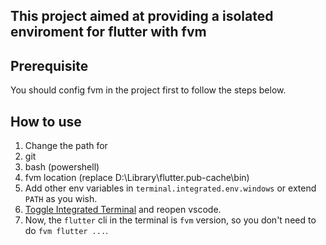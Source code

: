 ## This project aimed at providing a isolated enviroment for flutter with fvm

## Prerequisite
You should config fvm in the project first to follow the steps below.

## How to use
1. Change the path for
  1. git
  2. bash (powershell)
  3. fvm location (replace D:\Library\flutter\.pub-cache\bin)
2. Add other env variables in `terminal.integrated.env.windows` or extend `PATH` as you wish.
3. [Toggle Integrated Terminal](https://code.visualstudio.com/docs/editor/integrated-terminal) and reopen vscode.
4. Now, the `flutter` cli in the terminal is `fvm` version, so you don't need to do `fvm flutter ...`.

